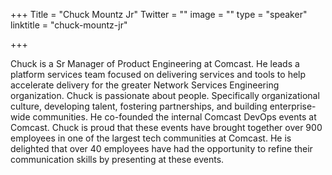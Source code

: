 +++
Title = "Chuck Mountz Jr"
Twitter = ""
image = ""
type = "speaker"
linktitle = "chuck-mountz-jr"

+++

Chuck is a Sr Manager of Product Engineering at Comcast. He leads a platform services team focused on delivering services and tools to help accelerate delivery for the greater Network Services Engineering organization. Chuck is passionate about people. Specifically organizational culture, developing talent, fostering partnerships, and building enterprise-wide communities. He co-founded the internal Comcast DevOps events at Comcast. Chuck is proud that these events have brought together over 900 employees in one of the largest tech communities at Comcast. He is delighted that over 40 employees have had the opportunity to refine their communication skills by presenting at these events.
